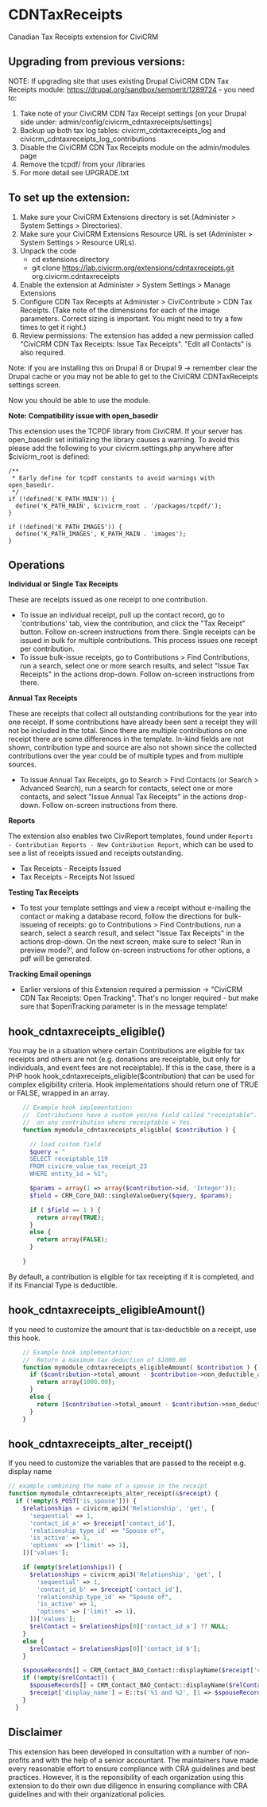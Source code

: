 CDNTaxReceipts
==============

Canadian Tax Receipts extension for CiviCRM

Upgrading from previous versions:
------------
NOTE: If upgrading site that uses existing Drupal CiviCRM CDN Tax Receipts module: https://drupal.org/sandbox/semperit/1289724 - you need to:

1. Take note of your CiviCRM CDN Tax Receipt settings [on your Drupal side under: admin/config/civicrm_cdntaxreceipts/settings]
2. Backup up both tax log tables: civicrm_cdntaxreceipts_log and civicrm_cdntaxreceipts_log_contributions
3. Disable the CiviCRM CDN Tax Receipts module on the admin/modules page
4. Remove the tcpdf/ from your /libraries
5. For more detail see UPGRADE.txt

To set up the extension:
------------

1. Make sure your CiviCRM Extensions directory is set (Administer > System Settings > Directories).
2. Make sure your CiviCRM Extensions Resource URL is set (Administer > System Settings > Resource URLs).
3. Unpack the code
    - cd extensions directory
    - git clone https://lab.civicrm.org/extensions/cdntaxreceipts.git org.civicrm.cdntaxreceipts
4. Enable the extension at Administer > System Settings > Manage Extensions
5. Configure CDN Tax Receipts at Administer > CiviContribute > CDN Tax Receipts. (Take note of the dimensions for each of the image parameters. Correct sizing is important. You might need to try a few times to get it right.)
6. Review permissions: The extension has added a new permission called "CiviCRM CDN Tax Receipts: Issue Tax Receipts". "Edit all Contacts" is also required.

Note: if you are installing this on Drupal 8 or Drupal 9 -> remember clear the Drupal cache or you may not be able to get to the CiviCRM CDNTaxReceipts settings screen.

Now you should be able to use the module.

**Note: Compatibility issue with open_basedir**

This extension uses the TCPDF library from CiviCRM. If your server has open_basedir set initializing the library
causes a warning. To avoid this please add the following to your civicrm.settings.php anywhere after $civicrm_root
is defined:

    /**
     * Early define for tcpdf constants to avoid warnings with open_basedir.
     */
    if (!defined('K_PATH_MAIN')) {
      define('K_PATH_MAIN', $civicrm_root . '/packages/tcpdf/');
    }

    if (!defined('K_PATH_IMAGES')) {
      define('K_PATH_IMAGES', K_PATH_MAIN . 'images');
    }


Operations
------------
**Individual or Single Tax Receipts**

These are receipts issued as one receipt to one contribution.
- To issue an individual receipt, pull up the contact record, go to 'contributions' tab, view the contribution, and click the "Tax Receipt" button. Follow on-screen instructions from there.
Single receipts can be issued in bulk for multiple contributions. This process issues one receipt per contribution.
- To issue bulk-issue receipts, go to Contributions > Find Contributions, run a search, select one or more search results, and select "Issue Tax Receipts" in the actions drop-down. Follow on-screen instructions from there.

**Annual Tax Receipts**

These are receipts that collect all outstanding contributions for the year into one receipt. If some contributions have already been sent a receipt they will not be included in the total.
Since there are multiple contributions on one receipt there are some differences in the template. In-kind fields are not shown, contribution type and source are also not shown since the collected contributions over the year could be of multiple types and from multiple sources.

- To issue Annual Tax Receipts, go to Search > Find Contacts (or Search > Advanced Search), run a search for contacts, select one or more contacts, and select "Issue Annual Tax Receipts" in the actions drop-down. Follow on-screen instructions from there.

**Reports**

The extension also enables two CiviReport templates, found under `Reports - Contribution Reports - New Contribution Report`, which can be used to see a list of receipts issued and receipts outstanding.

- Tax Receipts - Receipts Issued
- Tax Receipts - Receipts Not Issued

**Testing Tax Receipts**

- To test your template settings and view a receipt without e-mailing the contact or making a database record, follow the directions for bulk-issueing of receipts: go to Contributions > Find Contributions, run a search, select a search result, and select "Issue Tax Receipts" in the actions drop-down. On the next screen, make sure to select 'Run in preview mode?', and follow on-screen instructions for other options, a pdf will be generated.

**Tracking Email openings**

- Earlier versions of this Extension required a permission -> "CiviCRM CDN Tax Receipts: Open Tracking". That's no longer required - but make sure that $openTracking parameter is in the message template!

hook_cdntaxreceipts_eligible()
------------

You may be in a situation where certain Contributions are eligible for tax receipts and others are not (e.g. donations are receiptable, but only for individuals, and event fees are not receiptable). If this is the case, there is a PHP hook hook_cdntaxreceipts_eligible($contribution) that can be used for complex eligibility criteria. Hook implementations should return one of TRUE or FALSE, wrapped in an array.

```php
    // Example hook implementation:
    //  Contributions have a custom yes/no field called "receiptable". Issue tax receipt
    //  on any contribution where receiptable = Yes.
    function mymodule_cdntaxreceipts_eligible( $contribution ) {

      // load custom field
      $query = "
      SELECT receiptable_119
      FROM civicrm_value_tax_receipt_23
      WHERE entity_id = %1";

      $params = array(1 => array($contribution->id, 'Integer'));
      $field = CRM_Core_DAO::singleValueQuery($query, $params);

      if ( $field == 1 ) {
        return array(TRUE);
      }
      else {
        return array(FALSE);
      }

    }
```

By default, a contribution is eligible for tax receipting if it is completed, and if its Financial Type is deductible.

hook_cdntaxreceipts_eligibleAmount()
------------

If you need to customize the amount that is tax-deductible on a receipt, use this hook.

```php
    // Example hook implementation:
    //  Return a maximum tax deduction of $1000.00
    function mymodule_cdntaxreceipts_eligibleAmount( $contribution ) {
      if ($contribution->total_amount - $contribution->non_deductible_amount > 1000) {
        return array(1000.00);
      }
      else {
        return [$contribution->total_amount - $contribution->non_deductible_amount];
      }
    }
```

hook_cdntaxreceipts_alter_receipt()
-----------

If you need to customize the variables that are passed to the receipt e.g. display name

```php
// example combining the name of a spouse in the receipt
function mymodule_cdntaxreceipts_alter_receipt(&$receipt) {
  if (!empty($_POST['is_spouse'])) {
    $relationships = civicrm_api3('Relationship', 'get', [
      'sequential' => 1,
      'contact_id_a' => $receipt['contact_id'],
      'relationship_type_id' => "Spouse of",
      'is_active' => 1,
      'options' => ['limit' => 1],
    ])['values'];

    if (empty($relationships)) {
      $relationships = civicrm_api3('Relationship', 'get', [
        'sequential' => 1,
        'contact_id_b' => $receipt['contact_id'],
        'relationship_type_id' => "Spouse of",
        'is_active' => 1,
        'options' => ['limit' => 1],
      ])['values'];
      $relContact = $relationships[0]['contact_id_a'] ?? NULL;
    }
    else {
      $relContact = $relationships[0]['contact_id_b'];
    }

    $spouseRecords[] = CRM_Contact_BAO_Contact::displayName($receipt['contact_id']);
    if (!empty($relContact)) {
      $spouseRecords[] = CRM_Contact_BAO_Contact::displayName($relContact);
      $receipt['display_name'] = E::ts('%1 and %2', [1 => $spouseRecords[0], 2 => $spouseRecords[1]]);
    }
  }
```

Disclaimer
------------

This extension has been developed in consultation with a number of non-profits and with the help of a senior accountant. The maintainers have made every reasonable effort to ensure compliance with CRA guidelines and best practices. However, it is the reponsibility of each organization using this extension to do their own due diligence in ensuring compliance with CRA guidelines and with their organizational policies.
